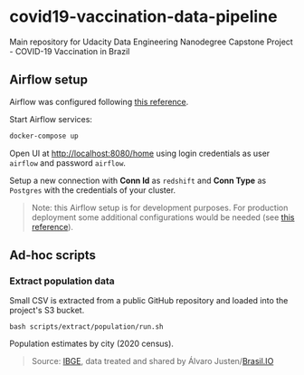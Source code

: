 # covid19-vaccination-data-pipeline
Main repository for Udacity Data Engineering Nanodegree Capstone Project - COVID-19 Vaccination in Brazil

## Airflow setup
Airflow was configured following [this reference](https://airflow.apache.org/docs/apache-airflow/stable/start/docker.html#running-airflow).

Start Airflow services:
```bash
docker-compose up
```

Open UI at [http://localhost:8080/home](http://localhost:8080/home) using login credentials as user `airflow` and password `airflow`.

Setup a new connection with **Conn Id** as `redshift` and **Conn Type** as `Postgres` with the credentials of your cluster.

> Note: this Airflow setup is for development purposes. For production deployment some additional configurations would be needed (see [this reference](https://airflow.apache.org/docs/apache-airflow/stable/production-deployment.html)).

## Ad-hoc scripts
### Extract population data
Small CSV is extracted from a public GitHub repository and loaded into the project's S3 bucket.
```
bash scripts/extract/population/run.sh
```

Population estimates by city (2020 census).

> Source: [IBGE](https://www.ibge.gov.br/), data treated and shared by Álvaro Justen/[Brasil.IO](https://brasil.io/)
